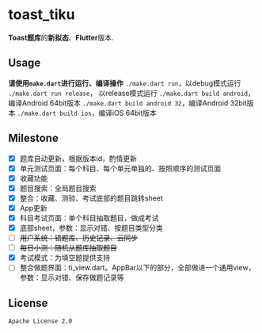 # toast_tiku

**Toast题库**的**新拟态**、**Flutter**版本.

## Usage
**请使用`make.dart`进行运行、编译操作**
`./make.dart run`，以debug模式运行
`./make.dart run release`， 以release模式运行
`./make.dart build android`，编译Android 64bit版本
`./make.dart build android 32`，编译Android 32bit版本
`./make.dart build ios`，编译iOS 64bit版本

## Milestone
- [x] 题库自动更新，根据版本id，酌情更新
- [x] 单元测试页面：每个科目、每个单元单独的、按照顺序的测试页面
- [x] 收藏功能
- [x] 题目搜索：全局题目搜索
- [x] 整合：收藏、测验、考试底部的题目跳转sheet
- [x] App更新
- [x] 科目考试页面：单个科目抽取题目，做成考试
- [x] 底部sheet，参数：显示对错、按题目类型分类
- [ ] ~~用户系统：错题库、历史记录、云同步~~
- [ ] ~~每日小测：随机从题库抽取题目~~
- [x] 考试模式：为填空题提供支持
- [ ] 整合做题界面：ti_view.dart。AppBar以下的部分，全部做进一个通用view，参数：显示对错、保存做题记录等

## License
`Apache License 2.0`
